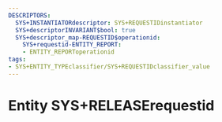 ```yaml
---
DESCRIPTORS:
  SYS+INSTANTIATORdescriptor: SYS+REQUESTIDinstantiator
  SYS+descriptorINVARIANT$bool: true
  SYS+descriptor_map-REQUESTID$operationid:
    SYS+requestid-ENTITY_REPORT:
    - ENTITY_REPORToperationid
tags:
- SYS+ENTITY_TYPEclassifier/SYS+REQUESTIDclassifier_value
---
```

# Entity SYS+RELEASErequestid

